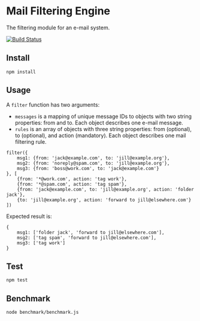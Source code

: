 Mail Filtering Engine
====
The filtering module for an e-mail system.

[![Build Status](https://travis-ci.com/pyp/challenge_mail_filter.svg?token=qNwxRaEgFCcBCFs4QBgQ&branch=master)](https://travis-ci.com/pyp/challenge_mail_filter)

Install
-------

`npm install`

Usage
-----

A `filter` function has two arguments:

* `messages` is a mapping of unique message IDs to objects with two string properties: from and to. 
Each object describes one e-mail message.
* `rules` is an array of objects with three string properties: from (optional), to (optional), and action (mandatory). 
Each object describes one mail filtering rule.
 
```
filter({
    msg1: {from: 'jack@example.com', to: 'jill@example.org'},
    msg2: {from: 'noreply@spam.com', to: 'jill@example.org'},
    msg3: {from: 'boss@work.com', to: 'jack@example.com'}
}, [
    {from: '*@work.com', action: 'tag work'},
    {from: '*@spam.com', action: 'tag spam'},
    {from: 'jack@example.com', to: 'jill@example.org', action: 'folder jack'},
    {to: 'jill@example.org', action: 'forward to jill@elsewhere.com'}
])
```

Expected result is:

```
{
    msg1: ['folder jack', 'forward to jill@elsewhere.com'],
    msg2: ['tag spam', 'forward to jill@elsewhere.com'],
    msg3: ['tag work']
}
```

Test
-------

`npm test`

Benchmark
----------

`node benchmark/benchmark.js`
